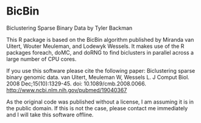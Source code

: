 # BicBin
Biclustering Sparse Binary Data by Tyler Backman

This R package is based on the BicBin algorithm published by 
Miranda van Uitert, Wouter Meuleman, and Lodewyk Wessels.
It makes use of the R packages foreach, doMC, and doRNG
to find biclusters in parallel across a large number of CPU cores.

If you use this software please cite the following paper:
Biclustering sparse binary genomic data.
van Uitert, Meuleman W, Wessels L.
J Comput Biol. 2008 Dec;15(10):1329-45. doi: 10.1089/cmb.2008.0066.
http://www.ncbi.nlm.nih.gov/pubmed/19040367

As the original code was published without a license, I am assuming it is in the public
domain. If this is not the case, please contact me immediately and I will take this
software offline.
